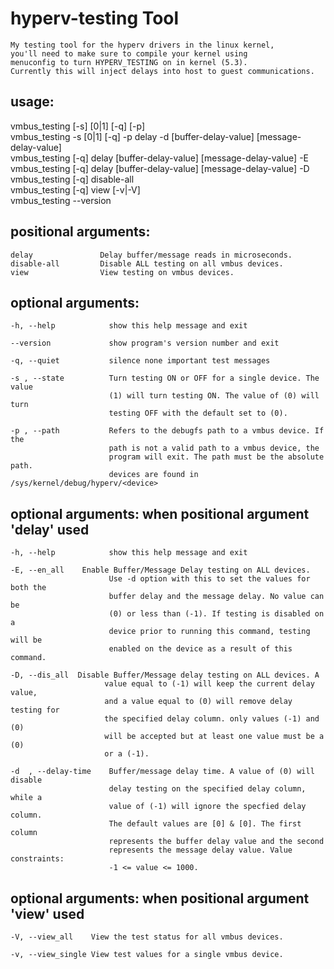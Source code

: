 # hyperv-testing Tool

    My testing tool for the hyperv drivers in the linux kernel,
    you'll need to make sure to compile your kernel using
    menuconfig to turn HYPERV_TESTING on in kernel (5.3).
    Currently this will inject delays into host to guest communications.


<h2> usage:  </h2>

vmbus_testing [-s] [0|1] [-q] [-p] <debugfs-path>  
vmbus_testing -s [0|1] [-q] -p <debugfs-path> delay -d [buffer-delay-value] [message-delay-value]  
vmbus_testing [-q] delay [buffer-delay-value] [message-delay-value] -E  
vmbus_testing [-q] delay [buffer-delay-value] [message-delay-value] -D  
vmbus_testing [-q] disable-all  
vmbus_testing [-q] view [-v|-V]  
vmbus_testing --version  
  
<h2> positional arguments: </h2>  
  
    delay               Delay buffer/message reads in microseconds.  
    disable-all         Disable ALL testing on all vmbus devices.  
    view                View testing on vmbus devices.  
  
<h2> optional arguments: </h2>  
  
    -h, --help            show this help message and exit
  
    --version             show program's version number and exit  
  
    -q, --quiet           silence none important test messages
  
    -s , --state          Turn testing ON or OFF for a single device. The value
                          (1) will turn testing ON. The value of (0) will turn
                          testing OFF with the default set to (0).
  
    -p , --path           Refers to the debugfs path to a vmbus device. If the
                          path is not a valid path to a vmbus device, the
                          program will exit. The path must be the absolute path.
                          devices are found in /sys/kernel/debug/hyperv/<device>

<h2> optional arguments: when positional argument 'delay' used </h2> 
  
    -h, --help            show this help message and exit

    -E, --en_all    Enable Buffer/Message Delay testing on ALL devices.
                          Use -d option with this to set the values for both the
                          buffer delay and the message delay. No value can be
                          (0) or less than (-1). If testing is disabled on a
                          device prior to running this command, testing will be
                          enabled on the device as a result of this command.
                        
    -D, --dis_all  Disable Buffer/Message delay testing on ALL devices. A
                         value equal to (-1) will keep the current delay value,
                         and a value equal to (0) will remove delay testing for
                         the specified delay column. only values (-1) and (0)
                         will be accepted but at least one value must be a (0)
                         or a (-1).

    -d  , --delay-time    Buffer/message delay time. A value of (0) will disable
                          delay testing on the specified delay column, while a
                          value of (-1) will ignore the specfied delay column.
                          The default values are [0] & [0]. The first column
                          represents the buffer delay value and the second
                          represents the message delay value. Value constraints:
                          -1 <= value <= 1000.

<h2> optional arguments: when positional argument 'view' used </h2> 

    -V, --view_all    View the test status for all vmbus devices.
  
    -v, --view_single View test values for a single vmbus device.

